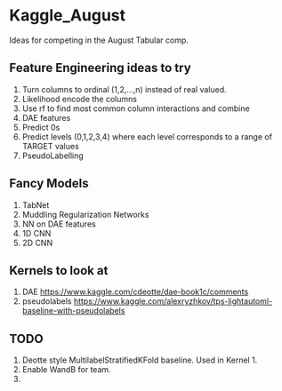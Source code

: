 # Kaggle_August
Ideas for competing in the August Tabular comp.

## Feature Engineering ideas to try
1. Turn columns to ordinal (1,2,...,n) instead of real valued.
2. Likelihood encode the columns 
3. Use rf to find most common column interactions and combine
4. DAE features
5. Predict 0s
6. Predict levels (0,1,2,3,4) where each level corresponds to a range of TARGET values
7. PseudoLabelling

## Fancy Models 
1. TabNet
2. Muddling Regularization Networks
3. NN on DAE features
4. 1D CNN
5. 2D CNN


## Kernels to look at 
1. DAE https://www.kaggle.com/cdeotte/dae-book1c/comments
2. pseudolabels https://www.kaggle.com/alexryzhkov/tps-lightautoml-baseline-with-pseudolabels

## TODO
1. Deotte style MultilabelStratifiedKFold baseline.  Used in Kernel 1.
2. Enable WandB for team.
3. 
